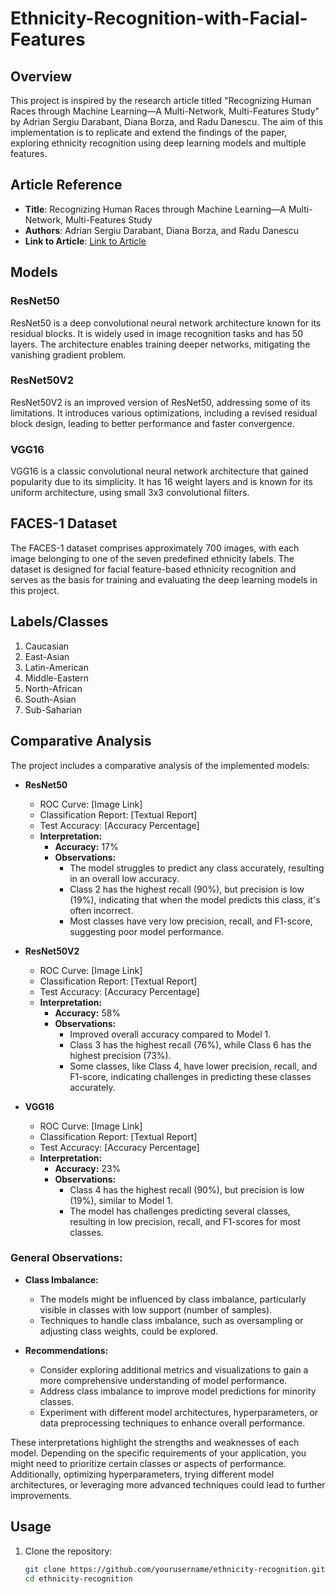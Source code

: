 # Ethnicity-Recognition-with-Facial-Features

## Overview

This project is inspired by the research article titled "Recognizing Human Races through Machine Learning—A Multi-Network, Multi-Features Study" by Adrian Sergiu Darabant, Diana Borza, and Radu Danescu. The aim of this implementation is to replicate and extend the findings of the paper, exploring ethnicity recognition using deep learning models and multiple features.

## Article Reference

- **Title**: Recognizing Human Races through Machine Learning—A Multi-Network, Multi-Features Study
- **Authors**: Adrian Sergiu Darabant, Diana Borza, and Radu Danescu
- **Link to Article**: [Link to Article](https://www.mdpi.com/2227-7390/9/2/195)

## Models

### ResNet50

ResNet50 is a deep convolutional neural network architecture known for its residual blocks. It is widely used in image recognition tasks and has 50 layers. The architecture enables training deeper networks, mitigating the vanishing gradient problem.

### ResNet50V2

ResNet50V2 is an improved version of ResNet50, addressing some of its limitations. It introduces various optimizations, including a revised residual block design, leading to better performance and faster convergence.

### VGG16

VGG16 is a classic convolutional neural network architecture that gained popularity due to its simplicity. It has 16 weight layers and is known for its uniform architecture, using small 3x3 convolutional filters.

## FACES-1 Dataset

The FACES-1 dataset comprises approximately 700 images, with each image belonging to one of the seven predefined ethnicity labels. The dataset is designed for facial feature-based ethnicity recognition and serves as the basis for training and evaluating the deep learning models in this project.

## Labels/Classes

1. Caucasian
2. East-Asian
3. Latin-American
4. Middle-Eastern
5. North-African
6. South-Asian
7. Sub-Saharian

## Comparative Analysis

The project includes a comparative analysis of the implemented models:

- **ResNet50**
  - ROC Curve: [Image Link]
  - Classification Report: [Textual Report]
  - Test Accuracy: [Accuracy Percentage]
  - **Interpretation:**
    - **Accuracy:** 17%
    - **Observations:**
      - The model struggles to predict any class accurately, resulting in an overall low accuracy.
      - Class 2 has the highest recall (90%), but precision is low (19%), indicating that when the model predicts this class, it's often incorrect.
      - Most classes have very low precision, recall, and F1-score, suggesting poor model performance.

- **ResNet50V2**
  - ROC Curve: [Image Link]
  - Classification Report: [Textual Report]
  - Test Accuracy: [Accuracy Percentage]
  - **Interpretation:**
    - **Accuracy:** 58%
    - **Observations:**
      - Improved overall accuracy compared to Model 1.
      - Class 3 has the highest recall (76%), while Class 6 has the highest precision (73%).
      - Some classes, like Class 4, have lower precision, recall, and F1-score, indicating challenges in predicting these classes accurately.

- **VGG16**
  - ROC Curve: [Image Link]
  - Classification Report: [Textual Report]
  - Test Accuracy: [Accuracy Percentage]
  - **Interpretation:**
    - **Accuracy:** 23%
    - **Observations:**
      - Class 4 has the highest recall (90%), but precision is low (19%), similar to Model 1.
      - The model has challenges predicting several classes, resulting in low precision, recall, and F1-scores for most classes.

### General Observations:

- **Class Imbalance:**
  - The models might be influenced by class imbalance, particularly visible in classes with low support (number of samples).
  - Techniques to handle class imbalance, such as oversampling or adjusting class weights, could be explored.

- **Recommendations:**
  - Consider exploring additional metrics and visualizations to gain a more comprehensive understanding of model performance.
  - Address class imbalance to improve model predictions for minority classes.
  - Experiment with different model architectures, hyperparameters, or data preprocessing techniques to enhance overall performance.

These interpretations highlight the strengths and weaknesses of each model. Depending on the specific requirements of your application, you might need to prioritize certain classes or aspects of performance. Additionally, optimizing hyperparameters, trying different model architectures, or leveraging more advanced techniques could lead to further improvements.

## Usage

1. Clone the repository:

   ```bash
   git clone https://github.com/yourusername/ethnicity-recognition.git
   cd ethnicity-recognition
